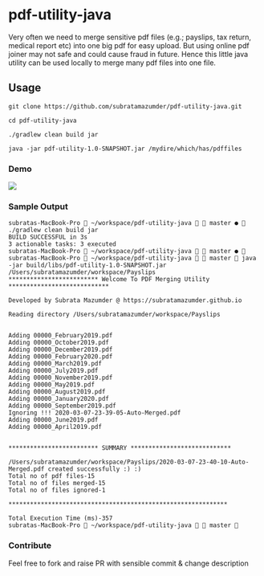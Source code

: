# pdf-utility-java
Very often we need to merge sensitive pdf files (e.g.; payslips, tax return, medical report etc) into one big pdf for easy upload. 
But using online pdf joiner may not safe and could cause fraud in future.
Hence this little java utility can be used locally to merge many pdf files into one file.
## Usage
```console
git clone https://github.com/subratamazumder/pdf-utility-java.git

cd pdf-utility-java

./gradlew clean build jar

java -jar pdf-utility-1.0-SNAPSHOT.jar /mydire/which/has/pdffiles
```
### Demo
![](demo.gif)
### Sample Output

```console
subratas-MacBook-Pro  ~/workspace/pdf-utility-java   master ●  ./gradlew clean build jar
BUILD SUCCESSFUL in 3s
3 actionable tasks: 3 executed
subratas-MacBook-Pro  ~/workspace/pdf-utility-java   master ● 
subratas-MacBook-Pro  ~/workspace/pdf-utility-java   master  java -jar build/libs/pdf-utility-1.0-SNAPSHOT.jar   /Users/subratamazumder/workspace/Payslips
************************* Welcome To PDF Merging Utility ****************************

Developed by Subrata Mazumder @ https://subratamazumder.github.io

Reading directory /Users/subratamazumder/workspace/Payslips


Adding 00000_February2019.pdf
Adding 00000_October2019.pdf
Adding 00000_December2019.pdf
Adding 00000_February2020.pdf
Adding 00000_March2019.pdf
Adding 00000_July2019.pdf
Adding 00000_November2019.pdf
Adding 00000_May2019.pdf
Adding 00000_August2019.pdf
Adding 00000_January2020.pdf
Adding 00000_September2019.pdf
Ignoring !!! 2020-03-07-23-39-05-Auto-Merged.pdf
Adding 00000_June2019.pdf
Adding 00000_April2019.pdf


************************* SUMMARY ****************************

/Users/subratamazumder/workspace/Payslips/2020-03-07-23-40-10-Auto-Merged.pdf created successfully :) :)
Total no of pdf files-15
Total no of files merged-15
Total no of files ignored-1

*************************************************************

Total Execution Time (ms)-357
subratas-MacBook-Pro  ~/workspace/pdf-utility-java   master 

```

### Contribute

Feel free to fork and raise PR with sensible commit & change description
